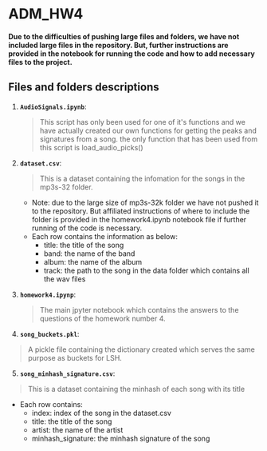 # ADM_HW4

#### Due to the difficulties of pushing large files and folders, we have not included large files in the repository. But, further instructions are provided in the notebook for running the code and how to add necessary files to the project.


## Files and folders descriptions

1. __`AudioSignals.ipynb`__:
   > This script has only been used for one of it's functions and we have actually created our own functions for getting the peaks and 
   > signatures from a song.
   > the only function that has been used from this script is load_audio_picks()
2. __`dataset.csv`__:
   > This is a dataset containing the infomation for the songs in the mp3s-32 folder. 
   - Note: due to the large size of mp3s-32k folder we have not pushed it to the repository. But affiliated instructions of where to include the folder is provided in the homework4.ipynb notebook file if further running of the code is necessary.
    - Each row contains the information as below:
        - title: the title of the song
        - band: the name of the band
        - album: the name of the album
        - track: the path to the song in the data folder which contains all the wav files
3. __`homework4.ipynp`__:
   > The main jpyter notebook which contains the answers to the questions of the homework number 4.

4. __`song_buckets.pkl`__:

> A pickle file containing the dictionary created which serves the same purpose as buckets for LSH.

5. __`song_minhash_signature.csv`__:

> This is a dataset containing the minhash of each song with its title
- Each row contains:
    - index: index of the song in the dataset.csv
    - title: the title of the song
    - artist: the name of the artist
    - minhash_signature: the minhash signature of the song